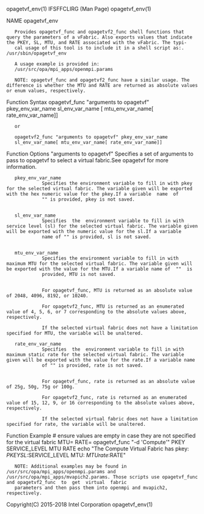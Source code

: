
opagetvf_env(1)                                                                             IFSFFCLIRG (Man Page)                                                                             opagetvf_env(1)



NAME
       opagetvf_env



       Provides opagetvf_func and opagetvf2_func shell functions that query the parameters of a vFabric. Also exports values that indicate the PKEY, SL, MTU, and RATE associated with the vFabric. The typi‐
       cal usage of this tool is to include it in a shell script as:. /usr/sbin/opagetvf_env

       A usage example is provided in:
       /usr/src/opa/mpi_apps/openmpi.params

       NOTE: opagetvf_func and opagetvf2_func have a similar usage. The difference is whether the MTU and RATE are returned as absolute values or enum values, respectively.


Function Syntax
       opagetvf_func "arguments to opagetvf" pkey_env_var_name sl_env_var_name
       [ mtu_env_var_name[ rate_env_var_name]]

       or

       opagetvf2_func "arguments to opagetvf" pkey_env_var_name
       sl_env_var_name[ mtu_env_var_name[ rate_env_var_name]]




Function Options
       "arguments to opagetvf"
                 Specifies a set of arguments to pass to opagetvf to select a virtual fabric.See opagetvf for more information.


       pkey_env_var_name
                 Specifies the environment variable to fill in with pkey for the selected virtual fabric. The variable given will be exported with the hex numeric value for the pkey.If a variable  name  of
                 "" is provided, pkey is not saved.


       sl_env_var_name
                 Specifies  the  environment variable to fill in with service level (sl) for the selected virtual fabric. The variable given will be exported with the numeric value for the sl.If a variable
                 name of "" is provided, sl is not saved.


       mtu_env_var_name
                 Specifies the environment variable to fill in with maximum MTU for the selected virtual fabric. The variable given will be exported with the value for the MTU.If a variable name of  ""  is
                 provided, MTU is not saved.


                 For opagetvf_func, MTU is returned as an absolute value of 2048, 4096, 8192, or 10240.

                 For opagetvf2_func, MTU is returned as an enumerated value of 4, 5, 6, or 7 corresponding to the absolute values above, respectively.

                 If the selected virtual fabric does not have a limitation specified for MTU, the variable will be unaltered.

       rate_env_var_name
                 Specifies  the  environment variable to fill in with maximum static rate for the selected virtual fabric. The variable given will be exported with the value for the rate.If a variable name
                 of "" is provided, rate is not saved.


                 For opagetvf_func, rate is returned as an absolute value of 25g, 50g, 75g or 100g.

                 For opagetvf2_func, rate is returned as an enumerated value of 15, 12, 9, or 16 corresponding to the absolute values above, respectively.

                 If the selected virtual fabric does not have a limitation specified for rate, the variable will be unaltered.


Function Example
       # ensure values are empty in case they are not specified for the
       virtual fabric
       MTU=
       RATE=
       opagetvf_func "-d 'Compute'" PKEY SERVICE_LEVEL MTU RATE
       echo "The Compute Virtual Fabric has pkey: $PKEY SL:$SERVICE_LEVEL MTU:
       $MTU rate:$RATE"



       NOTE: Additional examples may be found in /usr/src/opa/mpi_apps/openmpi.params and /usr/src/opa/mpi_apps/mvapich2.params. Those scripts use opagetvf_func and opagetvf2_func  to  get  virtual  fabric
       parameters and then pass them into openmpi and mvapich2, respectively.



Copyright(C) 2015-2018                                                                        Intel Corporation                                                                               opagetvf_env(1)
